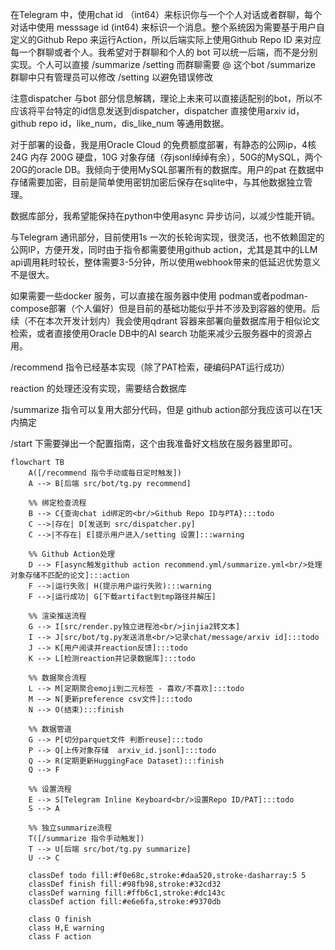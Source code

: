 在Telegram 中，使用chat id （int64）来标识你与一个个人对话或者群聊，每个对话中使用 messsage id (int64)  来标识一个消息。整个系统因为需要基于用户自定义的Github Repo 来运行Action，所以后端实际上使用Github Repo ID 来对应每一个群聊或者个人。我希望对于群聊和个人的 bot 可以统一后端，而不是分别实现。个人可以直接 /summarize /setting 而群聊需要 @ 这个bot /summarize
群聊中只有管理员可以修改 /setting 以避免错误修改



注意dispatcher 与bot 部分信息解耦，理论上未来可以直接适配别的bot，所以不应该将平台特定的id信息发送到dispatcher，dispatcher 直接使用arxiv id，github repo id，like_num，dis_like_num 等通用数据。


对于部署的设备，我是用Oracle Cloud 的免费额度部署，有静态的公网ip，4核 24G 内存 200G 硬盘，10G 对象存储（存jsonl绰绰有余），50G的MySQL，两个20G的oracle DB。我倾向于使用MySQL部署所有的数据库。用户的pat 在数据中存储需要加密，目前是简单使用密钥加密后保存在sqlite中，与其他数据独立管理。

数据库部分，我希望能保持在python中使用async 异步访问，以减少性能开销。

与Telegram 通讯部分，目前使用1s 一次的长轮询实现，很灵活，也不依赖固定的公网IP，方便开发，同时由于指令都需要使用github action，尤其是其中的LLM api调用耗时较长，整体需要3-5分钟，所以使用webhook带来的低延迟优势意义不是很大。



如果需要一些docker 服务，可以直接在服务器中使用 podman或者podman-compose部署（个人偏好）但是目前的基础功能似乎并不涉及到容器的使用。后续（不在本次开发计划内）我会使用qdrant 容器来部署向量数据库用于相似论文检索，或者直接使用Oracle DB中的AI search 功能来减少云服务器中的资源占用。



/recommend 指令已经基本实现（除了PAT检索，硬编码PAT运行成功）

reaction 的处理还没有实现，需要结合数据库

/summarize 指令可以复用大部分代码，但是 github action部分我应该可以在1天内搞定

/start 下需要弹出一个配置指南，这个由我准备好文档放在服务器里即可。

```Mermaid
flowchart TB
    A([/recommend 指令手动或每日定时触发])
    A --> B[后端 src/bot/tg.py recommend]
    
    %% 绑定检查流程
    B --> C{查询chat id绑定的<br/>Github Repo ID与PTA}:::todo
    C -->|存在| D[发送到 src/dispatcher.py]
    C -->|不存在| E[提示用户进入/setting 设置]:::warning
    
    %% Github Action处理
    D --> F[async触发github action recommend.yml/summarize.yml<br/>处理对象存储不匹配的论文]:::action
    F -->|运行失败| H(提示用户运行失败):::warning
    F -->|运行成功| G[下载artifact到tmp路径并解压]
    
    %% 渲染推送流程
    G --> I[src/render.py独立进程池<br/>jinjia2转文本]
    I --> J[src/bot/tg.py发送消息<br/>记录chat/message/arxiv id]:::todo
    J --> K[用户阅读并reaction反馈]:::todo
    K --> L[检测reaction并记录数据库]:::todo
    
    %% 数据聚合流程
    L --> M[定期聚合emoji到二元标签 - 喜欢/不喜欢]:::todo
    M --> N[更新preference csv文件]:::todo
    N --> O(结束):::finish
    
    %% 数据管道
    G --> P[切分parquet文件 判断reuse]:::todo
    P --> Q[上传对象存储  arxiv_id.jsonl]:::todo
    Q --> R(定期更新HuggingFace Dataset):::finish
    Q --> F
    
    %% 设置流程
    E --> S[Telegram Inline Keyboard<br/>设置Repo ID/PAT]:::todo
    S --> A
    
    %% 独立summarize流程
    T([/summarize 指令手动触发])
    T --> U[后端 src/bot/tg.py summarize]
    U --> C
    
    classDef todo fill:#f0e68c,stroke:#daa520,stroke-dasharray:5 5
    classDef finish fill:#98fb98,stroke:#32cd32
    classDef warning fill:#ffb6c1,stroke:#dc143c
    classDef action fill:#e6e6fa,stroke:#9370db
    
    class O finish
    class H,E warning
    class F action
```
